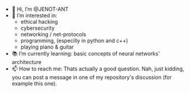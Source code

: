 - 👋 Hi, I’m @JENOT-ANT
- 👀 I’m interested in:
  - ethical hacking
  - cybersecurity
  - networking / net-protocols
  - programming, (especilly in python and c++)
  - playing piano & guitar
- 📚 I’m currently learning: basic concepts of neural networks' architecture
- 📫 How to reach me: Thats actually a good question. Nah, just kidding, you can post a message in one of my repository's discussion (for example this one).

<!---
JENOT-ANT/JENOT-ANT is a ✨ special ✨ repository because its `README.md` (this file) appears on your GitHub profile.
You can click the Preview link to take a look at your changes.
--->
